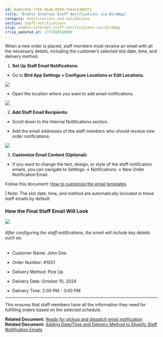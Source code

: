 ```yaml
---
id: 0a92c8d6-f769-4ba8-8599-f644cb3b03f1
title: "Enable Internal Staff Notifications via BirdApp"
category: notifications-and-validations
section: staff-notifications
slug: enable-internal-staff-notifications-via-birdapp
crisp_updated_at: 1737568540000
---
```


When a new order is placed, staff members must receive an email with all the necessary details, including the customer’s selected slot date, time, and delivery method.

1. **Set Up Staff Email Notifications:**

* Go to **Bird App Settings > Configure Locations or Edit Locations.**

![](https://storage.crisp.chat/users/helpdesk/website/ca826b447482b000/screenshot-2025-01-06-at-11193_sg5zzp.png)

* Open the location where you want to add email notifications.

![](https://storage.crisp.chat/users/helpdesk/website/ca826b447482b000/image_5n46gl.png)

2. **Add Staff Email Recipients:**

* Scroll down to the Internal Notifications section.

* Add the email addresses of the staff members who should receive new order notifications.

![](https://storage.crisp.chat/users/helpdesk/website/ca826b447482b000/image_1yq8c4.png)

3. **Customize Email Content (Optional):**

* If you want to change the text, design, or style of the staff notification emails, you can navigate to Settings → Notifications → New Order Notification Email.

Follow this document: [How to customize the email templates](https://help.birdchime.com/en-us/article/how-to-customize-the-email-templates-kezxwj/)

| Note: The slot date, time, and method are automatically included in these staff emails by default.

### How the Final Staff Email Will Look

![](https://storage.crisp.chat/users/helpdesk/website/ca826b447482b000/image_1b98o56.png)

###### After configuring the staff notifications, the email will include key details such as:

* Customer Name: John Doe

* Order Number: #1001

* Delivery Method: Pick Up

* Delivery Date: October 10, 2024

* Delivery Time: 2:00 PM - 3:00 PM
---

This ensures that staff members have all the information they need for fulfilling orders based on the selected schedule.

**Related Document:** [Ready for pickup and dispatch email notification](https://help.birdchime.com/en-us/article/ready-for-pickup-and-dispatch-email-notification-8o1c1h/)
**Related Document:** [Adding Date/Time and Delivery Method to Shopify Staff Notification Emails](en-us/article/adding-datetime-and-delivery-method-to-shopify-staff-notification-emails-ozlh06)
